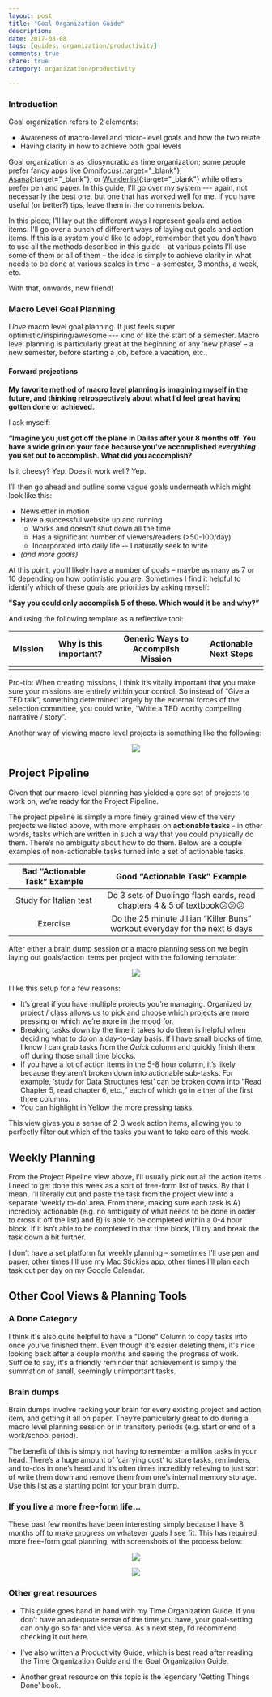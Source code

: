 ```yaml
---
layout: post
title: "Goal Organization Guide"
description: 
date: 2017-08-08
tags: [guides, organization/productivity]
comments: true
share: true
category: organization/productivity

---
```


### Introduction

Goal organization refers to 2 elements:
* Awareness of macro-level and micro-level goals and how the two relate
* Having clarity in how to achieve both goal levels

Goal organization is as idiosyncratic as time organization; some people prefer fancy apps like [Omnifocus](https://www.omnigroup.com/omnifocus){:target="_blank"}, [Asana](https://asana.com/){:target="_blank"}, or [Wunderlist](https://www.wunderlist.com/){:target="_blank"} while others prefer pen and paper. In this guide, I'll go over my system --- again, not necessarily the best one, but one that has worked well for me. If you have useful (or better?) tips, leave them in the comments below. 

In this piece, I'll lay out the different ways I represent goals and action items. I'll go over a bunch of different ways of laying out goals and action items. If this is a system you'd like to adopt, remember that you don’t have to use all the methods described in this guide – at various points I’ll use some of them or all of them – the idea is simply to achieve clarity in what needs to be done at various scales in time – a semester, 3 months, a week, etc. 

With that, onwards, new friend! 

### Macro Level Goal Planning

I _love_ macro level goal planning. It just feels super optimistic/inspiring/awesome --- kind of like the start of a semester. Macro level planning is particularly great at the beginning of any ‘new phase’ – a new semester, before starting a job, before a vacation, etc., 

#### Forward projections
__My favorite method of macro level planning is imagining myself in the future, and thinking retrospectively about what I’d feel great having gotten done or achieved.__

I ask myself:  

__“Imagine you just got off the plane in Dallas after your 8 months off. You have a wide grin on your face because you've accomplished *everything* you set out to accomplish. What did you accomplish?__
 
Is it cheesy? Yep.
Does it work well? Yep.

I’ll then go ahead and outline some vague goals underneath which might look like this: 

* Newsletter in motion
* Have a successful website up and running
	- Works and doesn't shut down all the time
	- Has a significant number of viewers/readers (>50-100/day)
	- Incorporated into daily life -- I naturally seek to write
* *(and more goals)*

At this point, you’ll likely have a number of goals – maybe as many as 7 or 10 depending on how optimistic you are. Sometimes I find it helpful to identify which of these goals are priorities by asking myself:

__"Say you could only accomplish 5 of these. Which would it be and why?”__ 

And using the following template as a reflective tool:

| Mission | Why is this important? | Generic Ways to Accomplish Mission | Actionable Next Steps |
| :------: | :------: | :------: | :------: |
| |  |  | |

Pro-tip: When creating missions, I think it’s vitally important that you make sure your missions are entirely within your control. So instead of “Give a TED talk”, something determined largely by the external forces of the selection committee, you could write, “Write a TED worthy compelling narrative / story”.

Another way of viewing macro level projects is something like the following:

<p align="center">
  <img src="/images/goal-org-guide-other-views.png">
</p>

## Project Pipeline

Given that our macro-level planning has yielded a core set of projects to work on, we’re ready for the Project Pipeline.

The project pipeline is simply a more finely grained view of the very projects we listed above, with more emphasis on __actionable tasks__ - in other words, tasks which are written in such a way that you could physically do them. There’s no ambiguity about how to do them. Below are a couple examples of non-actionable tasks turned into a set of actionable tasks. 

| Bad “Actionable Task” Example | Good “Actionable Task” Example |
| :------: | :------: |
| Study for Italian test | Do 3 sets of Duolingo flash cards, read chapters 4 & 5 of textbook😕😕😕 |
| Exercise | Do the 25 minute Jillian “Killer Buns” workout everyday for the next 6 days |

After either a brain dump session or a macro planning session we begin laying out goals/action items per project with the following template: 

<p align="center">
  <img src="/images/goal-org-guide-project-view.png">
</p>

I like this setup for a few reasons: 

* It’s great if you have multiple projects you’re managing. Organized by project / class allows us to pick and choose which projects are more pressing or which we’re more in the mood for.
* Breaking tasks down by the time it takes to do them is helpful when deciding what to do on a day-to-day basis. If I have small blocks of time, I know I can grab tasks from the *Quick* column and quickly finish them off during those small time blocks. 
* If you have a lot of action items in the 5-8 hour column, it’s likely because they aren’t broken down into actionable sub-tasks. For example, ‘study for Data Structures test’ can be broken down into “Read Chapter 5, read chapter 6, etc.,” each of which go in either of the first three columns.
* You can highlight in Yellow the more pressing tasks.

This view gives you a sense of 2-3 week action items, allowing you to perfectly filter out which of the tasks you want to take care of this week. 

## Weekly Planning

From the Project Pipeline view above, I’ll usually pick out all the action items I need to get done this week as a sort of free-form list of tasks. By that I mean, I’ll literally cut and paste the task from the project view into a separate ‘weekly to-do’ area. From there, making sure each task is A) incredibly actionable (e.g. no ambiguity of what needs to be done in order to cross it off the list) and B) is able to be completed within a 0-4 hour block. If it isn’t able to be completed in that time block, I’ll try and break the task down a bit further. 
	
I don’t have a set platform for weekly planning – sometimes I’ll use pen and paper, other times I’ll use my Mac Stickies app, other times I’ll plan each task out per day on my Google Calendar. 

## Other Cool Views & Planning Tools
### A Done Category
I think it's also quite helpful to have a "Done" Column to copy tasks into once you've finished them. Even though it's easier deleting them, it's nice looking back after a couple months and seeing the progress of work. Suffice to say, it's a friendly reminder that achievement is simply the summation of small, seemingly unimportant tasks.


### Brain dumps
Brain dumps involve racking your brain for every existing project and action item, and getting it all on paper. They’re particularly great to do during a macro level planning session or in transitory periods (e.g. start or end of a work/school period).

The benefit of this is simply not having to remember a million tasks in your head. There’s a huge amount of ‘carrying cost’ to store tasks, reminders, and to-dos in one’s head and it’s often times incredibly relieving to just sort of write them down and remove them from one’s internal memory storage. Use this list <INSERT LINK> as a starting point for your brain dump. 

### If you live a more free-form life…

These past few months have been interesting simply because I have 8 months off to make progress on whatever goals I see fit. This has required more free-form goal planning, with screenshots of the process below: 

<p align="center">
  <img src="/images/goal-org-guide-essential-breakdown.png">
</p>

<p align="center">
  <img src="/images/goal-org-guide-month-goals.png">
</p>

### Other great resources

* This guide goes hand in hand with my Time Organization Guide. If you don’t have an adequate sense of the time you have, your goal-setting can only go so far and vice versa. As a next step, I’d recommend checking it out here. 

* I’ve also written a Productivity Guide, which is best read after reading the Time Organization Guide and the Goal Organization Guide.

* Another great resource on this topic is the legendary ‘Getting Things Done’ book.  


